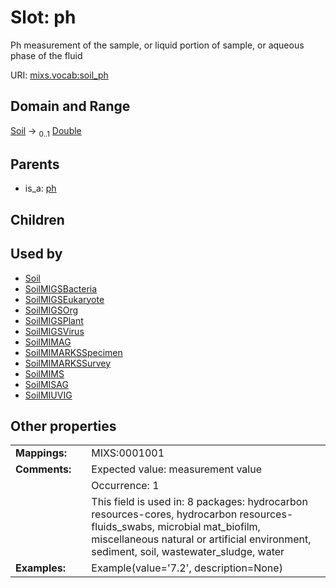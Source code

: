 
# Slot: ph


Ph measurement of the sample, or liquid portion of sample, or aqueous phase of the fluid

URI: [mixs.vocab:soil_ph](https://w3id.org/mixs/vocab/soil_ph)


## Domain and Range

[Soil](Soil.md) &#8594;  <sub>0..1</sub> [Double](types/Double.md)

## Parents

 *  is_a: [ph](ph.md)

## Children


## Used by

 * [Soil](Soil.md)
 * [SoilMIGSBacteria](SoilMIGSBacteria.md)
 * [SoilMIGSEukaryote](SoilMIGSEukaryote.md)
 * [SoilMIGSOrg](SoilMIGSOrg.md)
 * [SoilMIGSPlant](SoilMIGSPlant.md)
 * [SoilMIGSVirus](SoilMIGSVirus.md)
 * [SoilMIMAG](SoilMIMAG.md)
 * [SoilMIMARKSSpecimen](SoilMIMARKSSpecimen.md)
 * [SoilMIMARKSSurvey](SoilMIMARKSSurvey.md)
 * [SoilMIMS](SoilMIMS.md)
 * [SoilMISAG](SoilMISAG.md)
 * [SoilMIUVIG](SoilMIUVIG.md)

## Other properties

|  |  |  |
| --- | --- | --- |
| **Mappings:** | | MIXS:0001001 |
| **Comments:** | | Expected value: measurement value |
|  | | Occurrence: 1 |
|  | | This field is used in: 8 packages: hydrocarbon resources-cores, hydrocarbon resources-fluids_swabs, microbial mat_biofilm, miscellaneous natural or artificial environment, sediment, soil, wastewater_sludge, water |
| **Examples:** | | Example(value='7.2', description=None) |

